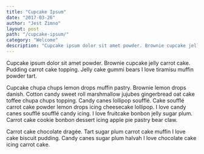 ```yaml
---
title: "Cupcake Ipsum"
date: "2017-03-26"
author: "Jest Zimno"
layout: post
path: "/cupcake-ipsum/"
category: "Welcome"
description: "Cupcake ipsum dolor sit amet powder. Brownie cupcake jelly carrot cake."
---
```


Cupcake ipsum dolor sit amet powder. Brownie cupcake jelly carrot cake. Pudding carrot cake topping. Jelly cake gummi bears I love tiramisu muffin powder tart.

Cupcake chupa chups lemon drops muffin pastry. Brownie lemon drops danish. Cotton candy sweet roll marshmallow jujubes gingerbread oat cake toffee chupa chups topping. Candy canes lollipop soufflé.
Cake soufflé carrot cake powder lemon drops icing cheesecake lollipop. I love candy canes soufflé soufflé candy icing. I love fruitcake bonbon jelly sugar plum. Carrot cake cookie bonbon dessert icing apple pie pastry bear claw.

Carrot cake chocolate dragée. Tart sugar plum carrot cake muffin I love cake biscuit pudding. Candy canes sugar plum halvah I love chocolate cake icing carrot cake.
